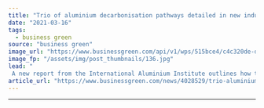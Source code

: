 ```yaml
---
title: "Trio of aluminium decarbonisation pathways detailed in new industry report"
date: "2021-03-16"
tags: 
  - business green
source: "business green"
image_url: "https://www.businessgreen.com/api/v1/wps/515bce4/c4c320de-d642-4a93-8a22-d4e55c7e192f/3/iStock-1050423728-185x114.jpg"
image_fp: "/assets/img/post_thumbnails/136.jpg"
lead: "
 A new report from the International Aluminium Institute outlines how the industry can decarbonise while simultaneously meeting massive increases in anticipated demand ..."
article_url: "https://www.businessgreen.com/news/4028529/trio-aluminium-decarbonisation-pathways-detailed-industry-report"
---
```


---
